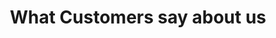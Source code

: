 ---
title: What Customers say about  us
photo:
thumbnail: 
name: Elisabete Jacinto
position: Piloto Truck Racing
text: Agradeço à ELO o terem contribuído para me tornar o primeiro piloto português a conseguir uma vitória numa grande maratona de todo o terreno, e a única mulher a nível mundial a fazer tal conquista. Obrigada.
---